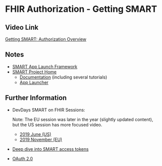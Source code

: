 # FHIR Authorization - Getting SMART

## Video Link

[Getting SMART: Authorization Overview](https://www.youtube.com/watch?v=4okFXW0Ex1E)


## Notes

* [SMART App Launch Framework](http://hl7.org/fhir/smart-app-launch/)
* [SMART Project Home](https://smarthealthit.org/)
  * [Documentation](https://docs.smarthealthit.org/) (including several tutorials)
  * [App Launcher](https://launch.smarthealthit.org/)


## Further Information

* DevDays SMART on FHIR Sessions:

  Note: The EU session was later in the year (slightly updated content), but the US session has more focused video.
  * [2019 June (US)](https://www.youtube.com/watch?v=N0PXAxBA-J8)
  * [2019 November (EU)](https://www.youtube.com/watch?v=PipLg9ArLwQ&list=PLKuZNI94tzWZ4zseQ2NLU7mLDdgmQlS5a&index=33)
* [Deep dive into SMART access tokens](https://www.youtube.com/watch?v=X2lmbHAeOMg)

* [OAuth 2.0](https://oauth.net/2/)